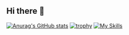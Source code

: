 ## Hi there 👋

<!--
**Yuma82/Yuma82** is a ✨ _special_ ✨ repository because its `README.md` (this file) appears on your GitHub profile.

Here are some ideas to get you started:

- 🔭 I’m currently working on ...
- 🌱 I’m currently learning ...
- 👯 I’m looking to collaborate on ...
- 🤔 I’m looking for help with ...
- 💬 Ask me about ...
- 📫 How to reach me: ...
- 😄 Pronouns: ...
- ⚡ Fun fact: ...
-->

[![Anurag's GitHub stats](https://github-readme-stats.vercel.app/api?username=Yuma82)](https://github.com/anuraghazra/github-readme-stats)
[![trophy](https://github-profile-trophy.vercel.app/?username=Yuma82&theme=onedark)](https://github.com/ryo-ma/github-profile-trophy)
[![My Skills](https://skillicons.dev/icons?i=java,spring,maven,selenium,jenkins&theme=light)](https://skillicons.dev)
